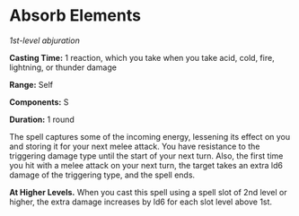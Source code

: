 # Absorb Elements
*1st-level abjuration*

**Casting Time:** 1 reaction, which you take when you take acid, cold, fire, lightning, or thunder damage

**Range:** Self

**Components:** S

**Duration:** 1 round

The spell captures some of the incoming energy, lessening its effect on you and storing it for your next melee attack. You have resistance to the triggering damage type until the start of your next turn. Also, the first time  you hit with a melee attack on your next turn, the target takes an extra ld6 damage of the triggering type, and the spell ends.

**At Higher Levels.** When you cast this spell using a spell slot of 2nd level or higher, the extra damage increases by ld6 for each slot level above 1st.
